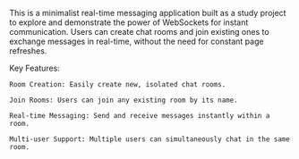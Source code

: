 This is a minimalist real-time messaging application built as a study project to explore and demonstrate the power of WebSockets for instant communication. Users can create chat rooms and join existing ones to exchange messages in real-time, without the need for constant page refreshes.

Key Features:

    Room Creation: Easily create new, isolated chat rooms.

    Join Rooms: Users can join any existing room by its name.

    Real-time Messaging: Send and receive messages instantly within a room.

    Multi-user Support: Multiple users can simultaneously chat in the same room.
